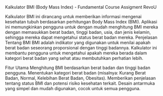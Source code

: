 Kalkulator BMI (Body Mass Index) - Fundamental Course Assigment RevoU

Kalkulator BMI ini dirancang untuk memberikan informasi mengenai kesehatan tubuh berdasarkan perhitungan Body Mass Index (BMI). Aplikasi ini memungkinkan pengguna untuk dengan mudah menghitung BMI mereka dengan memasukkan berat badan, tinggi badan, usia, dan jenis kelamin, sehingga mereka dapat mengetahui status berat badan mereka.
Penjelasan Tentang BMI
BMI adalah indikator yang digunakan untuk menilai apakah berat badan seseorang proporsional dengan tinggi badannya. Kalkulator ini membantu pengguna untuk mengetahui apakah mereka berada dalam kategori berat badan yang sehat atau membutuhkan perhatian lebih.

Fitur Utama
Menghitung BMI berdasarkan berat badan dan tinggi badan pengguna.
Menentukan kategori berat badan (misalnya: Kurang Berat Badan, Normal, Kelebihan Berat Badan, Obesitas).
Memberikan penjelasan tentang status BMI dan potensi risiko kesehatan terkait.
Desain antarmuka yang simpel dan mudah digunakan, cocok untuk semua pengguna.
